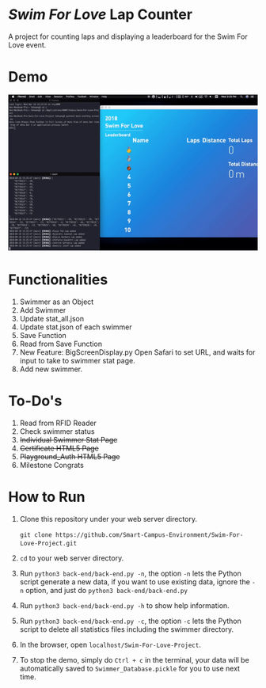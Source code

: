 # *Swim For Love* Lap Counter

A project for counting laps and displaying a leaderboard for the Swim For Love event.


# Demo
![GIF of demonstration](https://github.com/Smart-Campus-Environment/Swim-For-Love-Project/blob/master/assets/demo-V2.gif)

# Functionalities



1. Swimmer as an Object
2. Add Swimmer
3. Update stat_all.json
4. Update stat.json of each swimmer
5. Save Function
5. Read from Save Function
6. New Feature: BigScreenDisplay.py
	Open Safari to set URL, and waits for input to take to swimmer stat page.
7. Add new swimmer.


# To-Do's

1. Read from RFID Reader
2. Check swimmer status
3. ~~Individual Swimmer Stat Page~~
4. ~~Certificate HTML5 Page~~
5. ~~Playground_Auth HTML5 Page~~
6. Milestone Congrats

# How to Run

1. Clone this repository under your web server directory.

	```git clone https://github.com/Smart-Campus-Environment/Swim-For-Love-Project.git```

2. `cd` to your web server directory.

3. Run `python3 back-end/back-end.py -n`, the option `-n` lets the Python script generate a new data, if you want to use existing data, ignore the `-n` option, and just do `python3 back-end/back-end.py`
4. Run `python3 back-end/back-end.py -h` to show help information.
5. Run `python3 back-end/back-end.py -c`, the option `-c` lets the Python script to delete all statistics files including the swimmer directory.

6. In the browser, open `localhost/Swim-For-Love-Project`.

7. To stop the demo, simply do `Ctrl + c` in the terminal, your data will be automatically saved to `Swimmer_Database.pickle` for you to use next time.